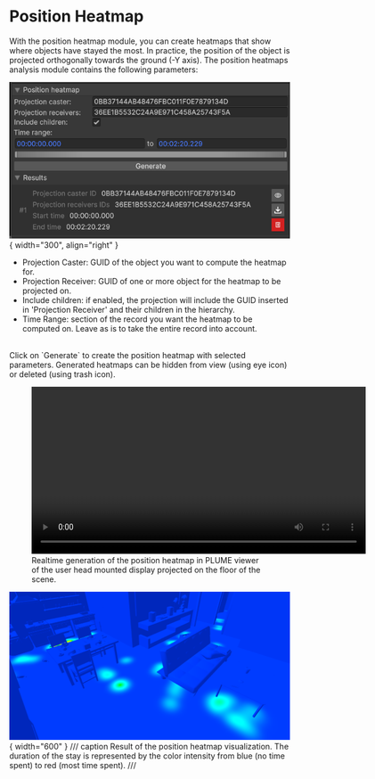 # Position Heatmap

With the position heatmap module, you can create heatmaps that show where objects have stayed the most. In practice, the position of the object is projected orthogonally towards the ground (-Y axis). The position heatmaps analysis module contains the following parameters:

![Position heatmap module](assets/position_heatmap_module.png){ width="300", align="right" }

* Projection Caster: GUID of the object you want to compute the heatmap for.
* Projection Receiver: GUID of one or more object for the heatmap to be projected on.
* Include children: if enabled, the projection will include the GUID inserted in 'Projection Receiver' and their children in the hierarchy.
* Time Range: section of the record you want the heatmap to be computed on. Leave as is to take the entire record into account.

<br>
Click on `Generate` to create the position heatmap with selected parameters. Generated heatmaps can be hidden from view (using eye icon) or deleted (using trash icon).

<figure>
    <video width="600" controls autoplay loop>
        <source src="../assets/position_heatmap_generation.mp4" type="video/mp4">
        Your browser does not support the video tag.
    </video>
    <figcaption>Realtime generation of the position heatmap in PLUME viewer of the user head mounted display projected on the floor of the scene.</figcaption>
</figure>

![Position heatmap result](assets/position_heatmap_result.png){ width="600" }
/// caption
Result of the position heatmap visualization. The duration of the stay is represented by the color intensity from blue (no time spent) to red (most time spent).
///